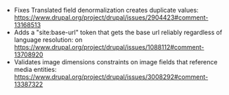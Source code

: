 - Fixes Translated field denormalization creates duplicate values: https://www.drupal.org/project/drupal/issues/2904423#comment-13168513
- Adds a "site:base-url" token that gets the base url reliably regardless of language resolution: on https://www.drupal.org/project/drupal/issues/1088112#comment-13708920
- Validates image dimensions constraints on image fields that reference media entities: https://www.drupal.org/project/drupal/issues/3008292#comment-13387322
